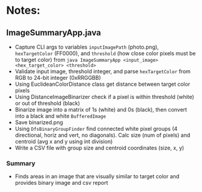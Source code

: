# Notes:

## ImageSummaryApp.java
- Capture CLI args to variables `inputImagePath` (photo.png), `hexTargetColor` (FF0000), and `threshold` (how close color pixels must be to target color) from `java ImageSummaryApp <input_image> <hex_target_color> <threshold>`
- Validate input image, threshold integer, and parse `hexTargetColor` from RGB to 24-bit integer (0xRRGGBB)
- Using EuclideanColorDistance class get distance between target color pixels
- Using DistanceImageBinarizer check if a pixel is within threshold (white) or out of threshold (black)
- Binarize image into a matrix of 1s (white) and 0s (black), then convert into a black and white `BufferedImage`
- Save binarized.png
- Using `DfsBinaryGroupFinder` find connected white pixel groups (4 directional, horiz and vert, no diagonals). Calc size (num of pixels) and centroid (avg x and y using int division)
- Write a CSV file with group size and centroid coordinates (size, x, y)
### Summary
- Finds areas in an image that are visually similar to target color and provides binary image and csv report
